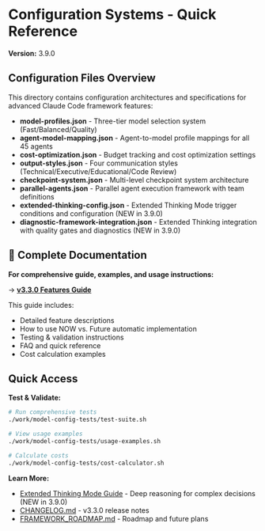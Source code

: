 # Configuration Systems - Quick Reference

**Version:** 3.9.0

## Configuration Files Overview

This directory contains configuration architectures and specifications for advanced Claude Code framework features:

- **model-profiles.json** - Three-tier model selection system (Fast/Balanced/Quality)
- **agent-model-mapping.json** - Agent-to-model profile mappings for all 45 agents
- **cost-optimization.json** - Budget tracking and cost optimization settings
- **output-styles.json** - Four communication styles (Technical/Executive/Educational/Code Review)
- **checkpoint-system.json** - Multi-level checkpoint system architecture
- **parallel-agents.json** - Parallel agent execution framework with team definitions
- **extended-thinking-config.json** - Extended Thinking Mode trigger conditions and configuration (NEW in 3.9.0)
- **diagnostic-framework-integration.json** - Extended Thinking integration with quality gates and diagnostics (NEW in 3.9.0)

## 📖 Complete Documentation

**For comprehensive guide, examples, and usage instructions:**

→ **[v3.3.0 Features Guide](../../docs/getting-started/v3.3.0-features-guide.md)**

This guide includes:
- Detailed feature descriptions
- How to use NOW vs. Future automatic implementation
- Testing & validation instructions
- FAQ and quick reference
- Cost calculation examples

## Quick Access

**Test & Validate:**
```bash
# Run comprehensive tests
./work/model-config-tests/test-suite.sh

# View usage examples
./work/model-config-tests/usage-examples.sh

# Calculate costs
./work/model-config-tests/cost-calculator.sh
```

**Learn More:**
- [Extended Thinking Mode Guide](../../docs/advanced/extended-thinking-mode.md) - Deep reasoning for complex decisions (NEW in 3.9.0)
- [CHANGELOG.md](../../CHANGELOG.md) - v3.3.0 release notes
- [FRAMEWORK_ROADMAP.md](../../FRAMEWORK_ROADMAP.md) - Roadmap and future plans

